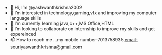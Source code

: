 - 👋 Hi, I’m @yashwanthkrishna2002
- 👀 I’m interested in technology,gaming,vfx and improving my computer language skills
- 🌱 I’m currently learning java,c++,MS Office,HTML
- 💞️ I’m looking to collaborate on internship to improve  my skills and get expereinced
- 📫 How to reach me ...my mobile number-7013758935,email-souriyaswanthkrishna@gmail.com

<!---
yashwanthkrishna2002/yashwanthkrishna2002 is a ✨ special ✨ repository because its `README.md` (this file) appears on your GitHub profile.
You can click the Preview link to take a look at your changes.
--->
